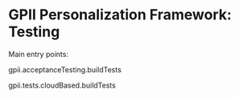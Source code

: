 
GPII Personalization Framework: Testing
====================================================

Main entry points:

gpii.acceptanceTesting.buildTests

gpii.tests.cloudBased.buildTests